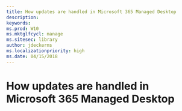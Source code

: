 ```yaml
---
title: How updates are handled in Microsoft 365 Managed Desktop
description:  
keywords: 
ms.prod: W10
ms.mktglfcycl: manage
ms.sitesec: library
author: jdeckerms
ms.localizationpriority: high
ms.date: 04/15/2018
---
```


# How updates are handled in Microsoft 365 Managed Desktop


<!--This topic is the target for a "Learn more" link in the Admin Portal (aka.ms/update-rings); do not delete.-->